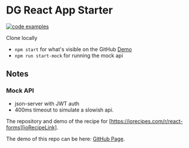 # DG React App Starter 
[![code examples](https://iorecipes.com/c/2020-react-recipes/repo-badge)](https://iorecipes.com/c/2020-react-recipes)

Clone locally
* `npm start` for what's visible on the GitHub [Demo][GitHubPage]
* `npm run start-mock` for running the mock api

## Notes
### Mock API 
* json-server with JWT auth
* 400ms timeout to simulate a slowish api.

The repository and demo of the recipe for [https://iorecipes.com/r/react-forms][ioRecipeLink].

The demo of this repo can be here: [GitHub Page][GitHubPage].



[ioRecipeLink]: https://iorecipes.com/r/react-forms]
[GitHubPage]: https://dominikgorecki.github.io/DGReactStarter/ 


